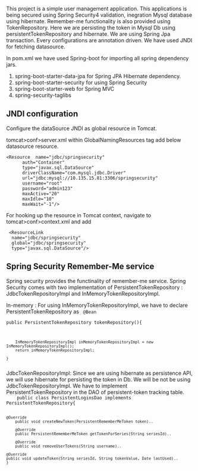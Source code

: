 This project is a simple user management application. This applications is being secured using Spring Security4 validation, inegration Mysql database using hibernate. Remember-me functionality is also provided using TokenRepository. Here we are persisting the token in Mysql Db using persistentTokenRepository and hibernate. We are using Spring Jpa transaction. Every configurations are annotation driven. We have used JNDI for fetching datasource.

In pom.xml we have used Spring-boot for importing all spring dependency jars.

1. spring-boot-starter-data-jpa for Spring JPA Hibernate dependency.
2. spring-boot-starter-security for using Spring Security
3. spring-boot-starter-web for Spring MVC
4. spring-security-taglibs

JNDI configuration
-----------------------
Configure the dataSource JNDI as global resource in Tomcat.

tomcat>conf>server.xml within GlobalNamingResources tag add below datasource resource.


	<Resource  name="jdbc/springsecurity"
		  auth="Container"
		  type="javax.sql.DataSource"
		  driverClassName="com.mysql.jdbc.Driver"
		  url="jdbc:mysql://10.135.15.81:3306/springsecurity"
		  username="root"
		  password="admin123"
		  maxActive="20"
		  maxIdle="10"
		  maxWait="-1"/>
     
 For hooking up the resource in Tomcat context, navigate to tomcat>conf>context.xml and add

     <ResourceLink
	  name="jdbc/springsecurity"
	  global="jdbc/springsecurity"
	  type="javax.sql.DataSource"/>


Spring Security Remember-Me service
-----------------------------------------------
Spring security provides the functinality of remember-me service. 
Spring Security comes with two implementation of PersistentTokenRepository : JdbcTokenRepositoryImpl and InMemoryTokenRepositoryImpl.

In-memory : For using InMemoryTokenRepositoryImpl, we have to declare PersistentTokenRepository as
<code>
   @Bean   
    public PersistentTokenRepository tokenRepository(){
    
        InMemoryTokenRepositoryImpl inMemoryTokenRepositoryImpl = new InMemoryTokenRepositoryImpl();
        return inMemoryTokenRepositoryImpl;
	
    }
</code>  
JdbcTokenRepositoryImpl: Since we are using hibernate as persistence API, we will use hibernate for persisting the token in Db. We will be not be using JdbcTokenRepositoryImpl.
We have to implement PersistentTokenRepository in the DAO of persistent-token tracking table.

<code>
	public class PersistentLoginsDao implements PersistentTokenRepository{

	@Override
    	public void createNewToken(PersistentRememberMeToken token)..
    
    	@Override
    	public PersistentRememberMeToken getTokenForSeries(String seriesId)..
    
    	@Override
    	public void removeUserTokens(String username)..
    
   	@Override
   	public void updateToken(String seriesId, String tokenValue, Date lastUsed)..
	}
</code>





